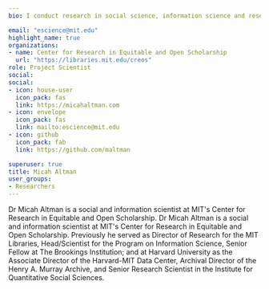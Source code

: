 ```yaml
---
bio: I conduct research in social science, information science and research methods -- focusing on the intersections of information, technology, privacy, and politics; and on the dissemination, preservation, reliability and governance of scientific knowledge.

email: "escience@mit.edu"
highlight_name: true
organizations:
- name: Center for Research in Equitable and Open Scholarship
  url: "https://libraries.mit.edu/creos"
role: Project Scientist
social:
social:
- icon: house-user
  icon_pack: fas
  link: https://micahaltman.com
- icon: envelope
  icon_pack: fas
  link: mailto:escience@mit.edu
- icon: github
  icon_pack: fab
  link: https://github.com/maltman

superuser: true
title: Micah Altman 
user_groups:
- Researchers
---
```


Dr Micah Altman is a social and information scientist at MIT's Center for Research in Equitable and Open Scholarship. Dr Micah Altman is a social and information scientist at MIT's Center for Research in Equitable and Open Scholarship. Previously he served as Director of Research for the MIT Libraries, Head/Scientist for the Program on Information Science, Senior Fellow at The Brookings Institution; and at Harvard University as the Associate Director of the Harvard-MIT Data Center, Archival Director of the Henry A. Murray Archive, and Senior Research Scientist in the Institute for Quantitative Social Sciences.

